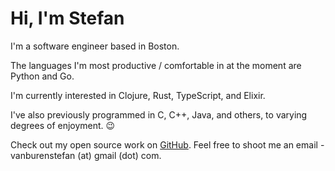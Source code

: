 # Hi, I'm Stefan

I'm a software engineer based in Boston.

The languages I'm most productive / comfortable in at the moment are Python and Go.

I'm currently interested in Clojure, Rust, TypeScript, and Elixir.

I've also previously programmed in C, C++, Java, and others, to varying degrees of enjoyment. 😉

Check out my open source work on [GitHub](https://github.com/svanburen).
Feel free to shoot me an email - vanburenstefan (at) gmail (dot) com.

